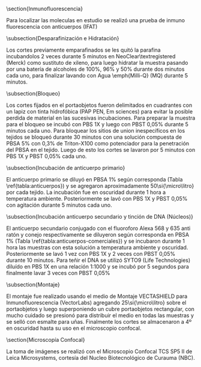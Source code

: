 \section{Inmunofluorescencia}

Para localizar las moleculas en estudio se realizó una prueba de inmuno fluorescencia con anticuerpos (IFAT)

\subsection{Desparafinización e Hidratación}

Los cortes previamente emparafinados se les quitó la parafina incubandolos 2 veces durante 5 minutos en NeoClear\textregistered (Merck) como sustituto de xileno, para luego hidratar la muestra pasando por una batería de alcoholes de 100\%, 96\% y 50\% durante dos minutos cada uno, para finalizar lavando con Agua \emph{Milli-Q} (MQ) durante 5 minutos.

\subsection{Bloqueo}

Los cortes fijados en el portaobjetos fueron delimitados en cuadrantes con un lapiz con tinta hidrofóbica (PAP PEN, Em sciences) para evitar la posible perdida de material en las sucesivas incubaciones. Para preparar la muestra para el bloqueo se incubó con PBS 1X y luego con PBST 0,05\% durante 5 minutos cada uno. Para bloquear los sitios de union inespecíficos en los tejidos se bloqueó durante 30 minutos con una solución compuesta de PBSA 5\% con 0,3\% de Triton-X100 como potenciador para la penetración del PBSA en el tejido. Luego de esto los cortes se lavaron por 5 minutos con PBS 1X y PBST 0,05\% cada uno.

\subsection{Incubación de anticuerpo primario}

El anticuerpo primario se diluyó en PBSA 1\% según corresponda (Tabla \ref{tabla:anticuerpos}) y se agregaron aproximadamente 50\si{\micro\litro} por cada tejido. La incubación fue en oscuridad durante 1 hora a temperatura ambiente. Posteriormente se lavó con PBS 1X y PBST 0,05\% con agitación durante 5 minutos cada uno.

\subsection{Incubación anticuerpo secundario y tinción de DNA (Núcleos)}

El anticuerpo secundario conjugado con el fluoroforo Alexa 568 y 635 anti ratón y conejo respectivamente se diluyeron según corresponda en PBSA 1\% (Tabla \ref{tabla:anticuerpos-comerciales}) y se incubaron durante 1 hora las muestras con esta solución a temperatura ambiente y oscuridad. Posteriormente se lavó 1 vez con PBS 1X y 2 veces con PBST 0,05\% durante 10 minutos.
Para teñir el DNA se utilizó SYTO9 (Life Technologies) diluído en PBS 1X en una relación 1:1000 y se incubó por 5 segundos para finalmente lavar 3 veces con PBST 0,05\%

\subsection{Montaje}

El montaje fue realizado usando el medio de Montaje VECTASHIELD para Inmunofluorescencia (VectorLabs) agregando 25\si{\micro\litro} sobre el portaobjetos y luego superponiendo un cubre portaobjetos rectangular, con mucho cuidado se presionó para distribuir el medio en todas las muestras y se selló con esmalte para uñas. Finalmente los cortes se almacenaron a 4º en oscuridad hasta su uso en el microscopio confocal.

\section{Microscopía Confocal}

La toma de imágenes se realizó con el Microscopio Confocal TCS SP5 II de Leica Microsystems, cortesía del Nucleo Biotecnológico de Curauma (NBC).
